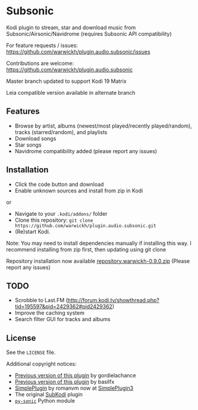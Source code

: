 # Subsonic
Kodi plugin to stream, star and download music from Subsonic/Airsonic/Navidrome (requires Subsonic API compatibility)

For feature requests / issues:
https://github.com/warwickh/plugin.audio.subsonic/issues

Contributions are welcome:
https://github.com/warwickh/plugin.audio.subsonic

Master branch updated to support Kodi 19 Matrix

Leia compatible version available in alternate branch

## Features
* Browse by artist, albums (newest/most played/recently played/random), tracks (starred/random), and playlists
* Download songs
* Star songs
* Navidrome compatibility added (please report any issues)

## Installation
* Click the code button and download
* Enable unknown sources and install from zip in Kodi

or

* Navigate to your `.kodi/addons/` folder
* Clone this repository: `git clone https://github.com/warwickh/plugin.audio.subsonic.git`
* (Re)start Kodi.

Note: You may need to install dependencies manually if installing this way. I recommend installing from zip first, then updating using git clone

Repository installation now available
[repository.warwickh-0.9.0.zip](https://github.com/warwickh/repository.warwickh/raw/master/matrix/zips/repository.warwickh/repository.warwickh-0.9.0.zip) (Please report any issues)

## TODO
* Scrobble to Last.FM (http://forum.kodi.tv/showthread.php?tid=195597&pid=2429362#pid2429362)
* Improve the caching system
* Search filter GUI for tracks and albums

## License
See the `LICENSE` file.

Additional copyright notices:
* [Previous version of this plugin](https://github.com/gordielachance/plugin.audio.subsonic) by gordielachance
* [Previous version of this plugin](https://github.com/basilfx/plugin.audio.subsonic) by basilfx
* [SimplePlugin](https://github.com/romanvm/script.module.simpleplugin/stargazers) by romanvm now at [SimplePlugin3](https://github.com/vlmaksime/script.module.simpleplugin)
* The original [SubKodi](https://github.com/DarkAllMan/SubKodi) plugin
* [`py-sonic`](https://github.com/crustymonkey/py-sonic) Python module
